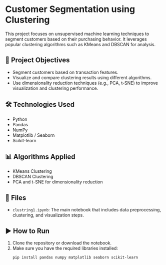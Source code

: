 # Customer Segmentation using Clustering

This project focuses on unsupervised machine learning techniques to segment customers based on their purchasing behavior. It leverages popular clustering algorithms such as KMeans and DBSCAN for analysis.

## 📌 Project Objectives
- Segment customers based on transaction features.
- Visualize and compare clustering results using different algorithms.
- Use dimensionality reduction techniques (e.g., PCA, t-SNE) to improve visualization and clustering performance.

## 🛠️ Technologies Used
- Python
- Pandas
- NumPy
- Matplotlib / Seaborn
- Scikit-learn

## 📊 Algorithms Applied
- KMeans Clustering
- DBSCAN Clustering
- PCA and t-SNE for dimensionality reduction

## 📁 Files
- `clustring1.ipynb`: The main notebook that includes data preprocessing, clustering, and visualization steps.

## ▶️ How to Run
1. Clone the repository or download the notebook.
2. Make sure you have the required libraries installed:
   ```bash
   pip install pandas numpy matplotlib seaborn scikit-learn
